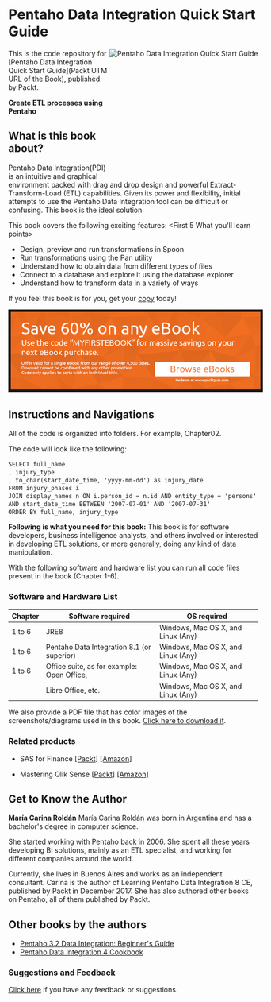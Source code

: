 # Pentaho Data Integration Quick Start Guide

<a href="Packt UTM URL of the Book"><img src="Cover Image URL of the Book" alt="Pentaho Data Integration Quick Start Guide" height="256px" align="right"></a>

This is the code repository for [Pentaho Data Integration Quick Start Guide](Packt UTM URL of the Book), published by Packt.

**Create ETL processes using Pentaho**

## What is this book about?
Pentaho Data Integration(PDI) is an intuitive and graphical environment packed with drag and drop design and powerful Extract-Transform-Load (ETL) capabilities. Given its power and flexibility, initial attempts to use the Pentaho Data Integration tool can be difficult or confusing. This book is the ideal solution.

This book covers the following exciting features: <First 5 What you'll learn points>
* Design, preview and run transformations in Spoon
* Run transformations using the Pan utility
* Understand how to obtain data from different types of files 
* Connect to a database and explore it using the database explorer
* Understand how to transform data in a variety of ways

If you feel this book is for you, get your [copy](https://www.amazon.com/dp/1789343321) today!

<a href="https://www.packtpub.com/?utm_source=github&utm_medium=banner&utm_campaign=GitHubBanner"><img src="https://raw.githubusercontent.com/PacktPublishing/GitHub/master/GitHub.png" 
alt="https://www.packtpub.com/" border="5" /></a>


## Instructions and Navigations
All of the code is organized into folders. For example, Chapter02.

The code will look like the following:
```
SELECT full_name
, injury_type
, to_char(start_date_time, 'yyyy-mm-dd') as injury_date
FROM injury_phases i
JOIN display_names n ON i.person_id = n.id AND entity_type = 'persons'
AND start_date_time BETWEEN '2007-07-01' AND '2007-07-31'
ORDER BY full_name, injury_type 
```

**Following is what you need for this book:**
This book is for software developers, business intelligence analysts, and others involved or interested in developing ETL solutions, or more generally, doing any kind of data manipulation.	

With the following software and hardware list you can run all code files present in the book (Chapter 1-6).

### Software and Hardware List

| Chapter  | Software required                          | OS required                        |
| -------- | -------------------------------------------| -----------------------------------|
| 1 to 6   | JRE8                                       | Windows, Mac OS X, and Linux (Any) |
| 1 to 6   | Pentaho Data Integration 8.1 (or superior) | Windows, Mac OS X, and Linux (Any) |
| 1 to 6   | Office suite,  as for example: Open Office,| Windows, Mac OS X, and Linux (Any) |
|          |  Libre Office, etc.                        | Windows, Mac OS X, and Linux (Any) |


We also provide a PDF file that has color images of the screenshots/diagrams used in this book. [Click here to download it](https://www.packtpub.com/sites/default/files/downloads/PentahoDataIntegrationQuickStartGuide_ColorImages.pdf).

### Related products <Other books you may enjoy>
* SAS for Finance [[Packt]](https://www.packtpub.com/big-data-and-business-intelligence/sas-finance?utm_source=github&utm_medium=repository&utm_campaign=9781788624565) [[Amazon]](https://www.amazon.com/dp/1788624564)

* Mastering Qlik Sense [[Packt]](https://www.packtpub.com/big-data-and-business-intelligence/mastering-qlik-sense?utm_source=github&utm_medium=repository&utm_campaign=9781783554027) [[Amazon]](https://www.amazon.com/dp/1783554029)

## Get to Know the Author
**María Carina Roldán**
María Carina Roldán was born in Argentina and has a bachelor's degree in computer science.

She started working with Pentaho back in 2006. She spent all these years developing BI solutions, mainly as an ETL specialist, and working for different companies around the world.

Currently, she lives in Buenos Aires and works as an independent consultant.
Carina is the author of Learning Pentaho Data Integration 8 CE, published by Packt in December 2017. She has also authored other books on Pentaho, all of them published by Packt.


## Other books by the authors
* [Pentaho 3.2 Data Integration: Beginner's Guide](https://www.packtpub.com/big-data-and-business-intelligence/pentaho-32-data-integration-beginners-guide?utm_source=github&utm_medium=repository&utm_campaign=9781847199546)
* [Pentaho Data Integration 4 Cookbook](https://www.packtpub.com/big-data-and-business-intelligence/pentaho-data-integration-4-cookbook?utm_source=github&utm_medium=repository&utm_campaign=9781849515245)

### Suggestions and Feedback
[Click here](https://docs.google.com/forms/d/e/1FAIpQLSdy7dATC6QmEL81FIUuymZ0Wy9vH1jHkvpY57OiMeKGqib_Ow/viewform) if you have any feedback or suggestions.
